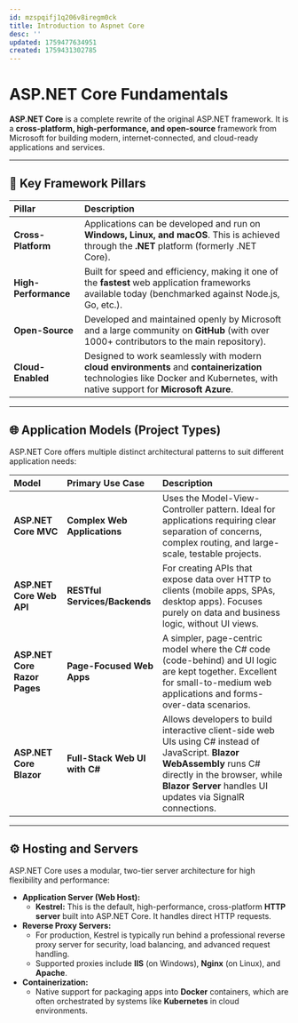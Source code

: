 ```yaml
---
id: mzspqifj1q206v8iregm0ck
title: Introduction to Aspnet Core
desc: ''
updated: 1759477634951
created: 1759431302785
---
```


# ASP.NET Core Fundamentals

**ASP.NET Core** is a complete rewrite of the original ASP.NET framework. It is a **cross-platform, high-performance, and open-source** framework from Microsoft for building modern, internet-connected, and cloud-ready applications and services.

***

## 🚀 Key Framework Pillars

| Pillar | Description |
| :--- | :--- |
| **Cross-Platform** | Applications can be developed and run on **Windows, Linux, and macOS**. This is achieved through the **.NET** platform (formerly .NET Core). |
| **High-Performance** | Built for speed and efficiency, making it one of the **fastest** web application frameworks available today (benchmarked against Node.js, Go, etc.). |
| **Open-Source** | Developed and maintained openly by Microsoft and a large community on **GitHub** (with over 1000+ contributors to the main repository). |
| **Cloud-Enabled** | Designed to work seamlessly with modern **cloud environments** and **containerization** technologies like Docker and Kubernetes, with native support for **Microsoft Azure**. |

***

## 🌐 Application Models (Project Types)

ASP.NET Core offers multiple distinct architectural patterns to suit different application needs:

| Model | Primary Use Case | Description |
| :--- | :--- | :--- |
| **ASP.NET Core MVC** | **Complex Web Applications** | Uses the Model-View-Controller pattern. Ideal for applications requiring clear separation of concerns, complex routing, and large-scale, testable projects. |
| **ASP.NET Core Web API** | **RESTful Services/Backends** | For creating APIs that expose data over HTTP to clients (mobile apps, SPAs, desktop apps). Focuses purely on data and business logic, without UI views. |
| **ASP.NET Core Razor Pages** | **Page-Focused Web Apps** | A simpler, page-centric model where the C# code (code-behind) and UI logic are kept together. Excellent for small-to-medium web applications and forms-over-data scenarios. |
| **ASP.NET Core Blazor** | **Full-Stack Web UI with C#** | Allows developers to build interactive client-side web UIs using C# instead of JavaScript. **Blazor WebAssembly** runs C# directly in the browser, while **Blazor Server** handles UI updates via SignalR connections. |

***

## ⚙️ Hosting and Servers

ASP.NET Core uses a modular, two-tier server architecture for high flexibility and performance:

* **Application Server (Web Host):**
    * **Kestrel:** This is the default, high-performance, cross-platform **HTTP server** built into ASP.NET Core. It handles direct HTTP requests.
* **Reverse Proxy Servers:**
    * For production, Kestrel is typically run behind a professional reverse proxy server for security, load balancing, and advanced request handling.
    * Supported proxies include **IIS** (on Windows), **Nginx** (on Linux), and **Apache**.
* **Containerization:**
    * Native support for packaging apps into **Docker** containers, which are often orchestrated by systems like **Kubernetes** in cloud environments.

